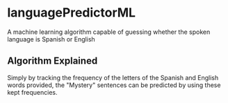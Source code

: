 # languagePredictorML
A machine learning algorithm capable of guessing whether the spoken language is Spanish or English

## Algorithm Explained
Simply by tracking the frequency of the letters of the Spanish and English words provided, the "Mystery" sentences can
be predicted by using these kept frequencies.